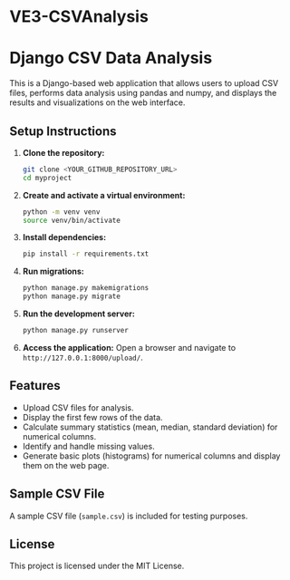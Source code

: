 ﻿# VE3-CSVAnalysis
# Django CSV Data Analysis

This is a Django-based web application that allows users to upload CSV files, performs data analysis using pandas and numpy, and displays the results and visualizations on the web interface.

## Setup Instructions

1. **Clone the repository:**
    ```sh
    git clone <YOUR_GITHUB_REPOSITORY_URL>
    cd myproject
    ```

2. **Create and activate a virtual environment:**
    ```sh
    python -m venv venv
    source venv/bin/activate
    ```

3. **Install dependencies:**
    ```sh
    pip install -r requirements.txt
    ```

4. **Run migrations:**
    ```sh
    python manage.py makemigrations
    python manage.py migrate
    ```

5. **Run the development server:**
    ```sh
    python manage.py runserver
    ```

6. **Access the application:**
    Open a browser and navigate to `http://127.0.0.1:8000/upload/`.

## Features

- Upload CSV files for analysis.
- Display the first few rows of the data.
- Calculate summary statistics (mean, median, standard deviation) for numerical columns.
- Identify and handle missing values.
- Generate basic plots (histograms) for numerical columns and display them on the web page.

## Sample CSV File

A sample CSV file (`sample.csv`) is included for testing purposes.

## License

This project is licensed under the MIT License.
